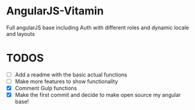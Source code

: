 # AngularJS-Vitamin
Full angularJS base including Auth with different roles and dynamic locale and layouts

# TODOS
- [ ] Add a readme with the basic actual functions
- [ ] Make more features to show functionality
- [x] Comment Gulp functions
- [x] Make the first commit and decide to make open source my angular base!
